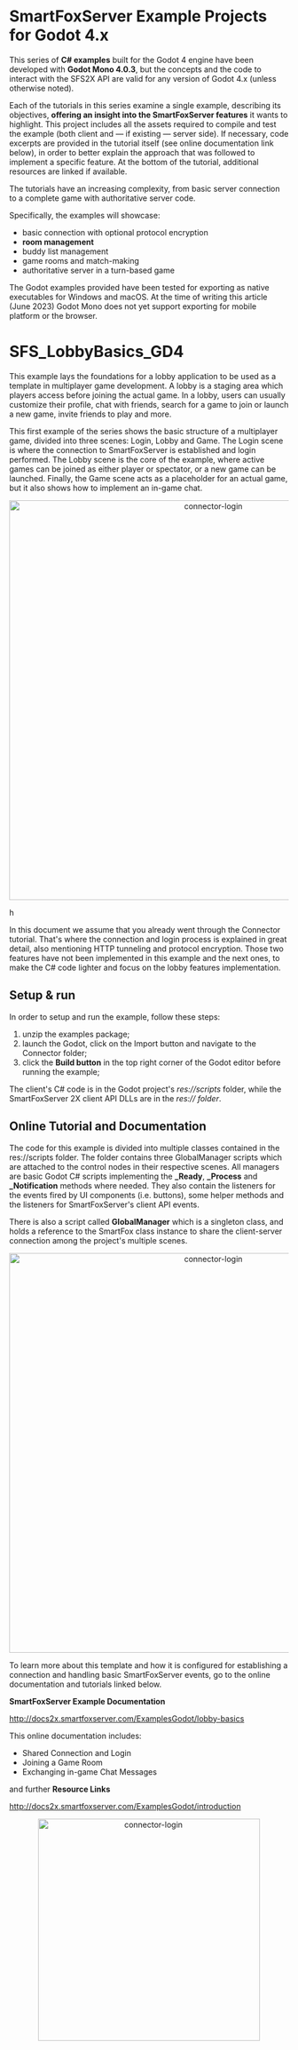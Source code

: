 # SmartFoxServer Example Projects for Godot 4.x

This series of **C# examples** built for the Godot 4 engine have been developed with **Godot Mono 4.0.3**, but the concepts and the code to interact with the SFS2X API are valid for any version of Godot 4.x (unless otherwise noted).

Each of the tutorials in this series examine a single example, describing its objectives, **offering an insight into the SmartFoxServer features** it wants to highlight. This project includes all the assets required to compile and test the example (both client and — if existing — server side). If necessary, code excerpts are provided in the tutorial itself (see online documentation link below), in order to better explain the approach that was followed to implement a specific feature. At the bottom of the tutorial, additional resources are linked if available.

The tutorials have an increasing complexity, from basic server connection to a complete game with authoritative server code.

Specifically, the examples will showcase:

* basic connection with optional protocol encryption
* **room management**
* buddy list management
* game rooms and match-making
* authoritative server in a turn-based game

The Godot examples provided have been tested for exporting as native executables for Windows and macOS. At the time of writing this article (June 2023) Godot Mono does not yet support exporting for mobile platform or the browser.

# SFS_LobbyBasics_GD4
This example lays the foundations for a lobby application to be used as a template in multiplayer game development. A lobby is a staging area which players access before joining the actual game. In a lobby, users can usually customize their profile, chat with friends, search for a game to join or launch a new game, invite friends to play and more.

This first example of the series shows the basic structure of a multiplayer game, divided into three scenes: Login, Lobby and Game. The Login scene is where the connection to SmartFoxServer is established and login performed. The Lobby scene is the core of the example, where active games can be joined as either player or spectator, or a new game can be launched. Finally, the Game scene acts as a placeholder for an actual game, but it also shows how to implement an in-game chat.

<p align="center"> 
<img width="720" alt="connector-login" src="https://github.com/SmartFoxServer/SFS_LobbyBasics_GD4/assets/30838007/3001b9ec-4cc0-4316-9fe2-eaeecdc60a60">
 </p>h

In this document we assume that you already went through the Connector tutorial. That's where the connection and login process is explained in great detail, also mentioning HTTP tunneling and protocol encryption. Those two features have not been implemented in this example and the next ones, to make the C# code lighter and focus on the lobby features implementation.


## Setup & run
In order to setup and run the example, follow these steps:

1. unzip the examples package;
2. launch the Godot, click on the Import button and navigate to the Connector folder;
3. click the **Build button** in the top right corner of the Godot editor before running the example;

The client's C# code is in the Godot project's *res://scripts* folder, while the SmartFoxServer 2X client API DLLs are in the *res:// folder*.

## Online Tutorial and Documentation
The code for this example is divided into multiple classes contained in the res://scripts folder. The folder contains three <name>GlobalManager scripts which are attached to the control nodes in their respective scenes.
All managers are basic Godot C# scripts implementing the **_Ready**, **_Process** and **_Notification** methods where needed. They also contain the listeners for the events fired by UI components (i.e. buttons), some helper methods and the listeners for SmartFoxServer's client API events.

There is also a script called **GlobalManager** which is a singleton class, and holds a reference to the SmartFox class instance to share the client-server connection among the project's multiple scenes.

<p align="center"> 
<img width="720" alt="connector-login" src="https://github.com/SmartFoxServer/SFS_LobbyBasics_GD4/assets/30838007/c559cfd9-d0af-41f4-866e-65323a279c25">
 </p>

To learn more about this template and how it is configured for establishing a connection and handling basic SmartFoxServer events, go to the online documentation and tutorials linked below.

**SmartFoxServer Example Documentation**   

http://docs2x.smartfoxserver.com/ExamplesGodot/lobby-basics

This online documentation includes:
* Shared Connection and Login
* Joining a Game Room
* Exchanging in-game Chat Messages
  
 and further **Resource Links**

http://docs2x.smartfoxserver.com/ExamplesGodot/introduction

 <p align="center"> 
<img width="400" alt="connector-login" src="https://github.com/SmartFoxServer/SFS_Connector_GD4/assets/30838007/a8f025fb-5bc0-4ca6-8ce0-8ec808565303">
 </p>

